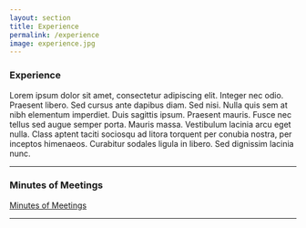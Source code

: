 ```yaml
---
layout: section
title: Experience
permalink: /experience
image: experience.jpg
---
```



### Experience

Lorem ipsum dolor sit amet, consectetur adipiscing elit. Integer nec odio. Praesent libero. Sed cursus ante dapibus diam. Sed nisi. Nulla quis sem at nibh elementum imperdiet. Duis sagittis ipsum. Praesent mauris. Fusce nec tellus sed augue semper porta. Mauris massa. Vestibulum lacinia arcu eget nulla. Class aptent taciti sociosqu ad litora torquent per conubia nostra, per inceptos himenaeos. Curabitur sodales ligula in libero. Sed dignissim lacinia nunc.

---

### Minutes of Meetings
<a href="https://github.com/elifefirat/Horizon/blob/bd436f8fd5e7eb67c1ad0f5e5108faae9501eef2/sections/5-%20minutes.md" target="_blank">Minutes of Meetings</a>

---

